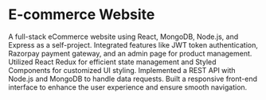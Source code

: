 # E-commerce Website

A full-stack eCommerce website using React, MongoDB, Node.js, and Express as a self-project. Integrated features like JWT token authentication, Razorpay payment gateway, and an admin page for product management. Utilized React Redux for efficient state management and Styled Components for customized UI styling. Implemented a REST API with Node.js and MongoDB to handle data requests. Built a responsive front-end interface to enhance the user experience and ensure smooth navigation.

